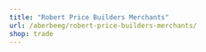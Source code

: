 ```yaml
---
title: "Robert Price Builders Merchants"
url: /aberbeeg/robert-price-builders-merchants/
shop: trade
---
```

